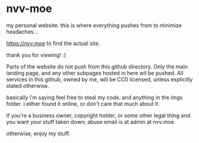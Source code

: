 # nvv-moe
my personal website.  this is where everything pushes from to minimize headaches...

https://nvv.moe to find the actual site.

thank you for viewing!  :)

Parts of the website do not push from this github directory.  Only the main landing page, and any other subpages hosted in here wil be pushed.
All services in this github, owned by me, will be CC0 licensed, unless explicitly stated otherwise.

basically i'm saying feel free to steal my code.  and anything in the imgs folder.  i either found it online, or don't care that much about it.

If you're a business owner, copyright holder, or some other legal thing and you want your stuff taken down;
abuse email is at admin at nvv.moe

otherwise, enjoy my stuff.
